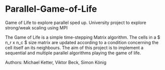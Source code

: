 # Parallel-Game-of-Life
Game of Life to explore parallel sped up. University project to explore strong/weak scaling using MPI

The Game of Life is a simple time-stepping Matrix algorithm. The cells in a $ n_r x n_c $ size matrix are updated according to a condition concerning the cell itself an its neighbours.
The aim of this project is to implement a sequential and multiple parallel algorithms playing the game of life. 





Authors: Michael Ketter, Viktor Beck, Simon König
